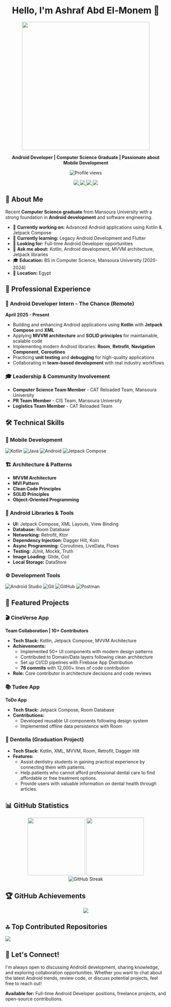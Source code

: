 <h1 align="center">Hello, I'm Ashraf Abd El-Monem 👋</h1>

<div align="center">
  <img src="https://media.giphy.com/media/Qo2dupDib32rkTY4hX/giphy.gif" width="400"/>
</div>

<p align="center">
  <strong>Android Developer | Computer Science Graduate | Passionate about Mobile Development</strong>
</p>

<p align="center">
  <img src="https://komarev.com/ghpvc/?username=Ashraf-El-Fallah&label=Profile%20views&color=0e75b6&style=flat" alt="Profile views"/>
</p>

<p align="center">
  <a href="mailto:elfallahashraf44@gmail.com" title="Gmail">
    <img src="https://img.shields.io/badge/Gmail-D14836?style=for-the-badge&logo=gmail&logoColor=white"/>
  </a>
  <a href="https://www.linkedin.com/in/ashraf-el-fallah-080204234/" title="LinkedIn">
    <img src="https://img.shields.io/badge/LinkedIn-0077B5?style=for-the-badge&logo=linkedin&logoColor=white"/>
  </a>
  <a href="https://t.me/Ashraf_El_Fallah" title="Telegram">
    <img src="https://img.shields.io/badge/Telegram-2CA5E0?style=for-the-badge&logo=telegram&logoColor=white"/>
  </a>
    <a href="https://drive.google.com/file/d/1r9jSJVUrofc1rYSX-6yvo8649DdGKNsJ/view?usp=sharing" title="CV">
    <img src="https://img.shields.io/badge/CV-4285F4?style=for-the-badge&logo=googledrive&logoColor=white"/>
  </a>
</p>

## 🚀 About Me

Recent **Computer Science graduate** from Mansoura University with a strong foundation in **Android development** and software engineering.

- 🔭 **Currently working on:** Advanced Android applications using Kotlin & Jetpack Compose
- 🌱 **Currently learning:** Legacy Android Development and Flutter
- 💼 **Looking for:** Full-time Android Developer opportunities
- 💬 **Ask me about:** Kotlin, Android development, MVVM architecture, Jetpack libraries
- 🎓 **Education:** BS in Computer Science, Mansoura University (2020-2024)
- 📍 **Location:** Egypt

## 💼 Professional Experience

### 🏢 Android Developer Intern - The Chance (Remote)
**April 2025 - Present**
- Building and enhancing Android applications using **Kotlin** with **Jetpack Compose** and **XML**
- Applying **MVVM architecture** and **SOLID principles** for maintainable, scalable code
- Implementing modern Android libraries: **Room**, **Retrofit**, **Navigation Component**, **Coroutines**
- Practicing **unit testing** and **debugging** for high-quality applications
- Collaborating in **team-based development** with real industry workflows

### 🎓 Leadership & Community Involvement
- **Computer Science Team Member** - CAT Reloaded Team, Mansoura University
- **PR Team Member** - CIS Team, Mansoura University  
- **Logistics Team Member** - CAT Reloaded Team

## 🛠️ Technical Skills

### 📱 Mobile Development
![Kotlin](https://img.shields.io/badge/Kotlin-7F52FF?style=for-the-badge&logo=kotlin&logoColor=white)
![Java](https://img.shields.io/badge/Java-ED8B00?style=for-the-badge&logo=java&logoColor=white)
![Android](https://img.shields.io/badge/Android-3DDC84?style=for-the-badge&logo=android&logoColor=white)
![Jetpack Compose](https://img.shields.io/badge/Jetpack%20Compose-4285F4?style=for-the-badge&logo=jetpackcompose&logoColor=white)

### 🏗️ Architecture & Patterns
- **MVVM Architecture**
- **MVI Pattern**
- **Clean Code Principles**
- **SOLID Principles**
- **Object-Oriented Programming**

### 🔧 Android Libraries & Tools
- **UI:** Jetpack Compose, XML Layouts, View Binding
- **Database:** Room Database
- **Networking:** Retrofit, Ktor
- **Dependency Injection:** Dagger Hilt, Koin
- **Async Programming:** Coroutines, LiveData, Flows
- **Testing:** JUnit, Mockk, Truth
- **Image Loading:** Glide, Coil
- **Local Storage:** DataStore

### ⚙️ Development Tools
![Android Studio](https://img.shields.io/badge/Android%20Studio-3DDC84?style=for-the-badge&logo=android-studio&logoColor=white)
![Git](https://img.shields.io/badge/Git-F05032?style=for-the-badge&logo=git&logoColor=white)
![GitHub](https://img.shields.io/badge/GitHub-100000?style=for-the-badge&logo=github&logoColor=white)
![Postman](https://img.shields.io/badge/Postman-FF6C37?style=for-the-badge&logo=postman&logoColor=white)

## 📱 Featured Projects

### 🎬 CineVerse App
**Team Collaboration | 10+ Contributors**
- **Tech Stack:** Kotlin, Jetpack Compose, MVVM Architecture
- **Achievements:** 
  - Implemented 50+ UI components with modern design patterns
  - Contributed to Domain/Data layers following clean architecture
  - Set up CI/CD pipelines with Firebase App Distribution
  - **78 commits** with 12,000+ lines of code contribution
- **Role:** Core contributor in architecture decisions and code reviews

### 📚 Tudee App
**ToDo App**
- **Tech Stack:** Jetpack Compose, Room Database
- **Contributions:**
  - Developed reusable UI components following design system
  - Implemented offline data persistence with Room

### 🦷 Dentella (Graduation Project)
- **Tech Stack:** Kotlin, XML, MVVM, Room, Retrofit, Dagger Hilt
- **Features:**
  - Assist dentistry students in gaining practical experience by connecting them with patients.
  - Help patients who cannot afford professional dental care to find affordable or free treatment options.
  - Provide users with valuable information on dental health through articles.

## 📊 GitHub Statistics

<div align="center">
  <img src="https://github-readme-stats.vercel.app/api?username=Ashraf-El-Fallah&show_icons=true&count_private=true&theme=tokyonight&include_all_commits=true" height="180px"/>
  <img src="https://github-readme-stats.vercel.app/api/top-langs?username=Ashraf-El-Fallah&layout=compact&theme=tokyonight&langs_count=8" height="180px"/>
</div>

<div align="center">
  <img src="https://github-readme-streak-stats.herokuapp.com/?user=Ashraf-El-Fallah&theme=tokyonight" alt="GitHub Streak"/>
</div>

## 🏆 GitHub Achievements

<div align="center">
  <img src="https://github-profile-trophy.vercel.app/?username=Ashraf-El-Fallah&theme=tokyonight&no-frame=false&no-bg=false&margin-w=4&row=2&column=4"/>
</div>

## 🔝 Top Contributed Repositories

![](https://github-contributor-stats.vercel.app/api?username=Ashraf-El-Fallah&limit=5&theme=tokyonight&combine_all_yearly_contributions=true)

## 🤝 Let's Connect!

I'm always open to discussing Android development, sharing knowledge, and exploring collaboration opportunities. Whether you want to chat about the latest Android trends, review code, or discuss potential projects, feel free to reach out!

**Available for:** Full-time Android Developer positions, freelance projects, and open-source contributions.
